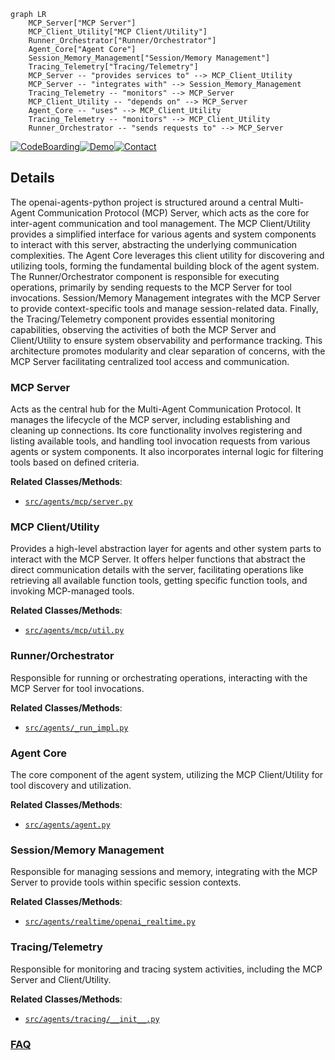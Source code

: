 ```mermaid
graph LR
    MCP_Server["MCP Server"]
    MCP_Client_Utility["MCP Client/Utility"]
    Runner_Orchestrator["Runner/Orchestrator"]
    Agent_Core["Agent Core"]
    Session_Memory_Management["Session/Memory Management"]
    Tracing_Telemetry["Tracing/Telemetry"]
    MCP_Server -- "provides services to" --> MCP_Client_Utility
    MCP_Server -- "integrates with" --> Session_Memory_Management
    Tracing_Telemetry -- "monitors" --> MCP_Server
    MCP_Client_Utility -- "depends on" --> MCP_Server
    Agent_Core -- "uses" --> MCP_Client_Utility
    Tracing_Telemetry -- "monitors" --> MCP_Client_Utility
    Runner_Orchestrator -- "sends requests to" --> MCP_Server
```

[![CodeBoarding](https://img.shields.io/badge/Generated%20by-CodeBoarding-9cf?style=flat-square)](https://github.com/CodeBoarding/GeneratedOnBoardings)[![Demo](https://img.shields.io/badge/Try%20our-Demo-blue?style=flat-square)](https://www.codeboarding.org/demo)[![Contact](https://img.shields.io/badge/Contact%20us%20-%20contact@codeboarding.org-lightgrey?style=flat-square)](mailto:contact@codeboarding.org)

## Details

The openai-agents-python project is structured around a central Multi-Agent Communication Protocol (MCP) Server, which acts as the core for inter-agent communication and tool management. The MCP Client/Utility provides a simplified interface for various agents and system components to interact with this server, abstracting the underlying communication complexities. The Agent Core leverages this client utility for discovering and utilizing tools, forming the fundamental building block of the agent system. The Runner/Orchestrator component is responsible for executing operations, primarily by sending requests to the MCP Server for tool invocations. Session/Memory Management integrates with the MCP Server to provide context-specific tools and manage session-related data. Finally, the Tracing/Telemetry component provides essential monitoring capabilities, observing the activities of both the MCP Server and Client/Utility to ensure system observability and performance tracking. This architecture promotes modularity and clear separation of concerns, with the MCP Server facilitating centralized tool access and communication.

### MCP Server
Acts as the central hub for the Multi-Agent Communication Protocol. It manages the lifecycle of the MCP server, including establishing and cleaning up connections. Its core functionality involves registering and listing available tools, and handling tool invocation requests from various agents or system components. It also incorporates internal logic for filtering tools based on defined criteria.


**Related Classes/Methods**:

- <a href="https://github.com/openai/openai-agents-python/blob/main/src/agents/mcp/server.py" target="_blank" rel="noopener noreferrer">`src/agents/mcp/server.py`</a>


### MCP Client/Utility
Provides a high-level abstraction layer for agents and other system parts to interact with the MCP Server. It offers helper functions that abstract the direct communication details with the server, facilitating operations like retrieving all available function tools, getting specific function tools, and invoking MCP-managed tools.


**Related Classes/Methods**:

- <a href="https://github.com/openai/openai-agents-python/blob/main/src/agents/mcp/util.py" target="_blank" rel="noopener noreferrer">`src/agents/mcp/util.py`</a>


### Runner/Orchestrator
Responsible for running or orchestrating operations, interacting with the MCP Server for tool invocations.


**Related Classes/Methods**:

- <a href="https://github.com/openai/openai-agents-python/blob/main/src/agents/_run_impl.py" target="_blank" rel="noopener noreferrer">`src/agents/_run_impl.py`</a>


### Agent Core
The core component of the agent system, utilizing the MCP Client/Utility for tool discovery and utilization.


**Related Classes/Methods**:

- <a href="https://github.com/openai/openai-agents-python/blob/main/src/agents/agent.py" target="_blank" rel="noopener noreferrer">`src/agents/agent.py`</a>


### Session/Memory Management
Responsible for managing sessions and memory, integrating with the MCP Server to provide tools within specific session contexts.


**Related Classes/Methods**:

- <a href="https://github.com/openai/openai-agents-python/blob/main/src/agents/realtime/openai_realtime.py" target="_blank" rel="noopener noreferrer">`src/agents/realtime/openai_realtime.py`</a>


### Tracing/Telemetry
Responsible for monitoring and tracing system activities, including the MCP Server and Client/Utility.


**Related Classes/Methods**:

- <a href="https://github.com/openai/openai-agents-python/blob/main/src/agents/tracing/__init__.py" target="_blank" rel="noopener noreferrer">`src/agents/tracing/__init__.py`</a>




### [FAQ](https://github.com/CodeBoarding/GeneratedOnBoardings/tree/main?tab=readme-ov-file#faq)